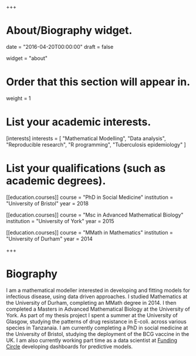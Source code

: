+++
# About/Biography widget.

date = "2016-04-20T00:00:00"
draft = false

widget = "about"

# Order that this section will appear in.
weight = 1

# List your academic interests.
[interests]
  interests = [
    "Mathematical Modelling",
    "Data analysis",
    "Reproducible research",
    "R programming",
    "Tuberculosis epidemiology"
  ]

# List your qualifications (such as academic degrees).
[[education.courses]]
  course = "PhD in Social Medicine"
  institution = "University of Bristol"
  year = 2018

[[education.courses]]
  course = "Msc in Advanced Mathematical Biology"
  institution = "University of York"
  year = 2015

[[education.courses]]
  course = "MMath in Mathematics"
  institution = "University of Durham"
  year = 2014
 
+++

# Biography

I am a mathematical modeller interested in developing and fitting models for infectious disease, using data driven approaches. I studied Mathematics at the University of Durham, completing an MMath degree in 2014. I then completed a Masters in Advanced Mathematical Biology at the University of York. As part of my thesis project I spent a summer at the University of Glasgow, studying the patterns of drug resistance in E-coli. across various species in Tanzanaia. I am currently completing a PhD in social medicine at the University of Bristol, studying the deployment of the BCG vaccine in the UK. I am also currently working part time as a data scientist at [Funding Circle](https://www.fundingcircle.com/uk/) developing dashboards for predictive models.
